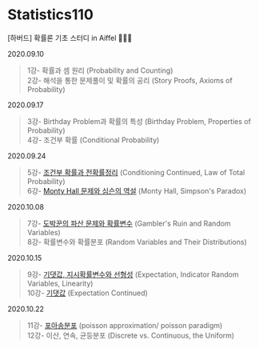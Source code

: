 # Statistics110
[하버드] 확률론 기초 스터디 in Aiffel 👨🏻‍💼

2020.09.10
>1강- 확률과 셈 원리 (Probability and Counting)  
2강- 해석을 통한 문제풀이 및 확률의 공리 (Story Proofs, Axioms of Probability)

2020.09.17
>3강- Birthday Problem과 확률의 특성 (Birthday Problem, Properties of Probability)  
4강- 조건부 확률 (Conditional Probability)

2020.09.24
>5강- [조건부 확률과 전확률정리](https://github.com/PEBpung/Statistics110/blob/master/2020-09-24-statistics/%ED%95%98%EB%B2%84%EB%93%9C%205%EA%B0%95.pdf) (Conditioning Continued, Law of Total Probability)  
6강- [Monty Hall 문제와 심슨의 역설](https://github.com/PEBpung/Statistics110/blob/master/2020-09-24-statistics/%ED%95%98%EB%B2%84%EB%93%9C%206%EA%B0%95.pdf) (Monty Hall, Simpson's Paradox)

2020.10.08
>7강- [도박꾼의 파산 문제와 확률변수](https://github.com/PEBpung/Statistics110/blob/master/2020-10-08-statistics/%ED%95%98%EB%B2%84%EB%93%9C%207%EA%B0%95.pdf) (Gambler's Ruin and Random Variables)  
8강- 확률변수와 확률분포 (Random Variables and Their Distributions)

2020.10.15
>9강- [기댓값, 지시확률변수와 선형성](https://github.com/PEBpung/Statistics110/blob/master/2020-10-11-statistics.md) (Expectation, Indicator Random Variables, Linearity)  
10강- [기댓값](https://github.com/PEBpung/Statistics110/blob/master/2020-10-13-statistics.md) (Expectation Continued)

2020.10.22
>11강- [포아송분포](https://github.com/PEBpung/Statistics110/blob/master/2020-10-18-statistics.md) (poisson approximation/ poisson paradigm)  
12강- 이산, 연속, 균등분포 (Discrete vs. Continuous, the Uniform)
